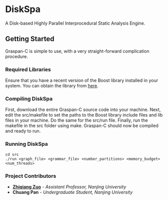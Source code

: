 # DiskSpa
A Disk-based Highly Parallel Interprocedural Static Analysis Engine.

## Getting Started
Graspan-C is simple to use, with a very straight-forward complication procedure.

### Required Libraries
Ensure that you have a recent version of the Boost library installed in your system. You can obtain the library from [here](http://www.boost.org/users/history/version_1_62_0.html).

### Compiling DiskSpa
First, download the entire Graspan-C source code into your machine. Next, edit the src/makefile to set the paths to the Boost library include files and lib files in your machine. Do the same for the src/run file. Finally, run the makefile in the src folder using make. Graspan-C should now be compiled and ready to run.

### Running DiskSpa
```
cd src
./run <graph_file> <grammar_file> <number_partitions> <memory_budget> <num_threads>
```

### Project Contributors
* [**Zhiqiang Zuo**](http://z-zhiqiang.bitbucket.io/) - *Assistant Professor, Nanjing University*
* **Chuang Pan** - *Undergraduate Student, Nanjing University*

